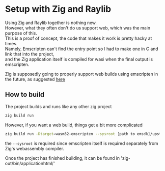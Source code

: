 # Setup with Zig and Raylib

Using Zig and Raylib together is nothing new.<br>
However, what they often don't do us support web, which was the main purpose of this.<br>
This is a proof of concept, the code that makes it work is pretty hacky at times. <br>
Namely, Emscripten can't find the entry point so I had to make one in C and link that into the project,<br>
and the Zig application itself is compiled for wasi when the final output is emscripten.

Zig is supposedly going to properly support web builds using emscripten in the future, as suggested [here]()


## How to build

The project builds and runs like any other zig project <br>
```bash
zig build run
```

However, if you want a web build, things get a bit more complicated
```bash
zig build run -Dtarget=wasm32-emscripten --sysroot [path to emsdk]/upstream/emscripten
```
the `--sysroot` is required since emscripten itself is required separately from Zig's webassembly compiler.

Once the project has finished building, it can be found in 'zig-out/bin/applicationhtml/'

